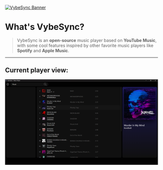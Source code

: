 [![VybeSync Banner](https://capsule-render.vercel.app/api?type=waving&height=240&color=gradient&customColorList=1&text=VybeSync&fontAlign=50&fontAlignY=40)](https://github.com/AlecsDeveloper/VybeSync)

# What's VybeSync?
> VybeSync is an **open-source** music player based on **YouTube Music**, with some cool features inspired by other favorite music players like **Spotify** and **Apple Music**.

---

## Current player view:
![Player Preview](/docs/preview.png)
